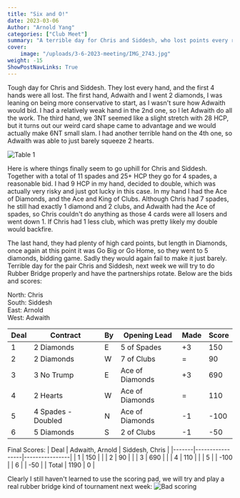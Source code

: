 ```yaml
---
title: "Six and O!"
date: 2023-03-06
Author: "Arnold Yang"
categories: ["Club Meet"]
summary: "A terrible day for Chris and Siddesh, who lost points every round. For the first 4 they had terrible hands, and for the last 2 hands they went down."
cover:
    image: "/uploads/3-6-2023-meeting/IMG_2743.jpg"
weight: -15
ShowPostNavLinks: True
---
```


Tough day for Chris and Siddesh. They lost every hand, and the first 4 hands were all lost. The first hand, Adwaith and I went 2 diamonds, I was leaning on being more conservative to start, as I wasn't sure how Adwaith would bid. I had a relatively weak hand in the 2nd one, so I let Adwaith do all the work. The third hand, we 3NT seemed like a slight stretch with 28 HCP, but it turns out our weird card shape came to advantage and we would actually make 6NT small slam. I had another terrible hand on the 4th one, so Adwaith was able to just barely squeeze 2 hearts.

![Table 1](/uploads/3-6-2023-meeting/IMG_2743.jpg)

Here is where things finally seem to go uphill for Chris and Siddesh. Together with a total of 11 spades and 25+ HCP they go for 4 spades, a reasonable bid. I had 9 HCP in my hand, decided to double, which was actually very risky and just got lucky in this case. In my hand I had the Ace of Diamonds, and the Ace and King of Clubs. Although Chris had 7 spades, he still had exactly 1 diamond and 2 clubs, and Adwaith had the Ace of spades, so Chris couldn't do anything as those 4 cards were all losers and went down 1. If Chris had 1 less club, which was pretty likely my double would backfire.

The last hand, they had plenty of high card points, but length in Diamonds, once again at this point it was Go Big or Go Home, so they went to 5 diamonds, bidding game. Sadly they would again fail to make it just barely. Terrible day for the pair Chris and Siddesh, next week we will try to do Rubber Bridge properly and have the partnerships rotate. Below are the bids and scores:


North: Chris\
South: Siddesh\
East: Arnold\
West: Adwaith

| Deal | Contract           | By | Opening Lead    | Made | Score |
|------|--------------------|----|-----------------|------|-------|
| 1    | 2 Diamonds         | E  | 5 of Spades     | +3   | 150   |
| 2    | 2 Diamonds         | W  | 7 of Clubs      | =    | 90    |
| 3    | 3 No Trump         | E  | Ace of Diamonds | +3   | 690   |
| 4    | 2 Hearts           | W  | Ace of Diamonds | =    | 110   |
| 5    | 4 Spades - Doubled | N  | Ace of Diamonds | -1   | -100  |
| 6    | 5 Diamonds         | S  | 2 of Clubs      | -1   | -50   |

Final Scores:
| Deal  | Adwaith, Arnold | Siddesh, Chris |
|-------|-----------------|----------------|
| 1     | 150             |                |
| 2     | 90              |                |
| 3     | 690             |                |
| 4     | 110             |                |
| 5     |                 | -100           |
| 6     |                 | -50            |
| Total | 1190            | 0              |

Clearly I still haven't learned to use the scoring pad, we will try and play a real rubber bridge kind of tournament next week:
![Bad scoring](/uploads/3-6-2023-meeting/IMG_6487.jpg)
